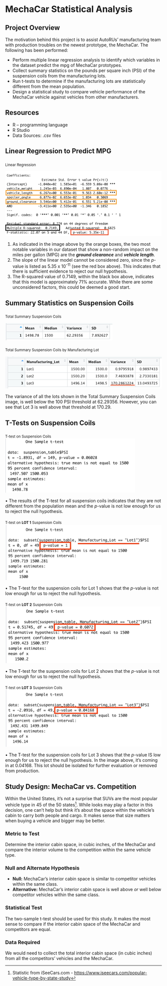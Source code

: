 # MechaCar Statistical Analysis

## Project Overview

The motivation behind this project is to assist AutoRUs’ manufacturing team with production troubles on the newest prototype, the MechaCar. The following has been performed:

*	Perform multiple linear regression analysis to identify which variables in the dataset predict the mpg of MechaCar prototypes.
*	Collect summary statistics on the pounds per square inch (PSI) of the suspension coils from the manufacturing lots.
*	Run t-tests to determine if the manufacturing lots are statistically different from the mean population.
*	Design a statistical study to compare vehicle performance of the MechaCar vehicle against vehicles from other manufacturers. 

## Resources
* R – programming language
* R Studio
* Data Sources: .csv files

## Linear Regression to Predict MPG

<sub>Linear Regression</sub>

![linear_regression_mpg](https://github.com/Kelfang/MechaCar_Statistical_Analysis/blob/main/images/linear_regression_mpg.png)

1.	As indicated in the image above by the orange boxes, the two most notable variables in our dataset that show a non-random impact on the miles per gallon (MPG) are the ***ground clearance*** and ***vehicle length***.  
2.	The slope of the linear model cannot be considered zero, since the *p*-value is listed as 5.35 x 10<sup>-11</sup> (see the red box above). This indicates that there is sufficient evidence to reject our null hypothesis. 
3.	 The R-squared value of 0.7149, within the black box above, indicates that this model is approximately 71% accurate. While there are some unconsidered factors, this could be deemed a good start. 

## Summary Statistics on Suspension Coils

<sub>Total Summary Suspension Coils</sub>

![total_summary_coils](https://github.com/Kelfang/MechaCar_Statistical_Analysis/blob/main/images/total_summary_coils.png)

<sub>Total Summary Suspension Coils by Manufacturing Lot</sub>

![manufacture_lot_total_summary](https://github.com/Kelfang/MechaCar_Statistical_Analysis/blob/main/images/manufacture_lot_total_summary.png)


The variance of all the lots shown in the Total Summary Suspension Coils image, is well below the 100 PSI threshold at 62.29356. However, you can see that Lot 3 is well above that threshold at 170.29. 

## T-Tests on Suspension Coils

<sub>T-test on Suspension Coils</sub>
![t_test_all_coils](https://github.com/Kelfang/MechaCar_Statistical_Analysis/blob/main/images/t_test_all_coils.png)

•	The results of the T-test for all suspension coils indicates that they are not different from the population mean and the *p*-value is not low enough for us to reject the null hypothesis.


<sub>T-test on **LOT 1** Suspension Coils</sub>
![t_test_lot_1](https://github.com/Kelfang/MechaCar_Statistical_Analysis/blob/main/images/t_test_lot_1.png)

•	The T-test for the suspension coils for Lot 1 shows that the *p*-value is not low enough for us to reject the null hypothesis.


<sub>T-test on **LOT 2** Suspension Coils</sub>
![t_test_lot_2](https://github.com/Kelfang/MechaCar_Statistical_Analysis/blob/main/images/t_test_lot_2.png)

•	The T-test for the suspension coils for Lot 2 shows that the *p*-value is not low enough for us to reject the null hypothesis.


<sub>T-test on **LOT 3** Suspension Coils</sub>
![t_test_lot_3](https://github.com/Kelfang/MechaCar_Statistical_Analysis/blob/main/images/t_test_lot_3.png)

•	The T-test for the suspension coils for Lot 3 shows that the *p*-value IS low enough for us to reject the null hypothesis. In the image above, it’s coming in at 0.04168. This lot should be isolated for further evaluation or removed from production.



## Study Design: MechaCar vs. Competition
Within the United States, it’s not a surprise that SUVs are the most popular vehicle type in 45 of the 50 states[^1]. While looks may play a factor in this decision, one can’t help but think it’s about the space within the vehicle’s cabin to carry both people and cargo. It makes sense that size matters when buying a vehicle and bigger may be better.

### Metric to Test
Determine the interior cabin space, in cubic inches, of the MechaCar and compare the interior volume to the competition within the same vehicle type.

### Null and Alternate Hypothesis
* **Null:** MechaCar’s interior cabin space is similar to competitor vehicles within the same class.
* **Alternative:** MechaCar’s interior cabin space is well above *or* well below competitor vehicles within the same class.

### Statistical Test 
The two-sample t-test should be used for this study. It makes the most sense to compare if the interior cabin space of the MechaCar and competitors are equal.

### Data Required
We would need to collect the total interior cabin space (in cubic inches) from all the competitors’ vehicles and the MechaCar.


[^1]: Statistic from iSeeCars.com - https://www.iseecars.com/popular-vehicle-type-by-state-study
